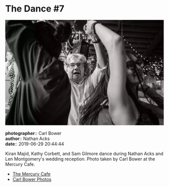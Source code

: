 # The Dance #7

![Kiran Majid, Kathy Corbett, and Sam Gilmore dance](assets/2019-06-29-set-4-the-dance-07.webp)

**photographer**:: Carl Bower  
**author**:: Nathan Acks  
**date**:: 2019-06-29 20:44:44

Kiran Majid, Kathy Corbett, and Sam Gilmore dance during Nathan Acks and Len Montgomery's wedding reception. Photo taken by Carl Bower at the Mercury Cafe.

* [The Mercury Cafe](http://mercurycafe.com)
* [Carl Bower Photos](https://carlbowerphotos.com)

